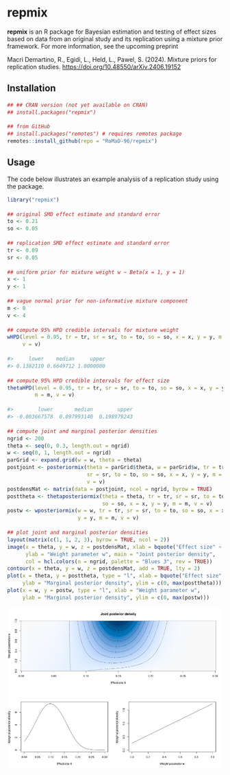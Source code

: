# repmix

**repmix** is an R package for Bayesian estimation and testing of effect sizes
based on data from an original study and its replication using a mixture prior
framework. For more information, see the upcoming preprint

Macrì Demartino, R., Egidi, L., Held, L., Pawel, S. (2024). Mixture priors for
replication studies. <https://doi.org/10.48550/arXiv.2406.19152>

## Installation

```r
## ## CRAN version (not yet available on CRAN)
## install.packages("repmix")

## from GitHub
## install.packages("remotes") # requires remotes package
remotes::install_github(repo = "RoMaD-96/repmix")
```

## Usage
The code below illustrates an example analysis of a replication study using the
package.

``` r
library("repmix")

## original SMD effect estimate and standard error
to <- 0.21
so <- 0.05

## replication SMD effect estimate and standard error
tr <- 0.09
sr <- 0.05

## uniform prior for mixture weight w ~ Beta(x = 1, y = 1)
x <- 1
y <- 1

## vague normal prior for non-informative mixture component
m <- 0
v <- 4

## compute 95% HPD credible intervals for mixture weight
wHPD(level = 0.95, tr = tr, sr = sr, to = to, so = so, x = x, y = y, m = m, 
     v = v)
     
#>     lower    median     upper 
#> 0.1382110 0.6649712 1.0000000 

## compute 95% HPD credible intervals for effect size
thetaHPD(level = 0.95, tr = tr, sr = sr, to = to, so = so, x = x, y = y, 
         m = m, v = v)
         
#>        lower       median        upper 
#> -0.003667578  0.097993140  0.198979243 

## compute joint and marginal posterior densities
ngrid <- 200
theta <- seq(0, 0.3, length.out = ngrid)
w <- seq(0, 1, length.out = ngrid)
parGrid <- expand.grid(w = w, theta = theta)
postjoint <- posteriormix(theta = parGrid$theta, w = parGrid$w, tr = tr, 
                          sr = sr, to = to, so = so, x = x, y = y, m = m, 
                          v = v)
postdensMat <- matrix(data = postjoint, ncol = ngrid, byrow = TRUE)
posttheta <- thetaposteriormix(theta = theta, tr = tr, sr = sr, to = to, 
                               so = so, x = x, y = y, m = m, v = v)
postw <- wposteriormix(w = w, tr = tr, sr = sr, to = to, so = so, x = x,
                       y = y, m = m, v = v)
        
## plot joint and marginal posterior densities
layout(matrix(c(1, 1, 2, 3), byrow = TRUE, ncol = 2))
image(x = theta, y = w, z = postdensMat, xlab = bquote("Effect size" ~ theta),
      ylab = "Weight parameter w", main = "Joint posterior density",
      col = hcl.colors(n = ngrid, palette = "Blues 3", rev = TRUE))
contour(x = theta, y = w, z = postdensMat, add = TRUE, lty = 2)
plot(x = theta, y = posttheta, type = "l", xlab = bquote("Effect size" ~ theta), 
     ylab = "Marginal posterior density", ylim = c(0, max(posttheta)))
plot(x = w, y = postw, type = "l", xlab = "Weight parameter w", 
     ylab = "Marginal posterior density", ylim = c(0, max(postw)))
```
![Joint and marginal posterior distributions.](posterior.png)

<!-- png(filename = "posterior.png", width = 1.2*800, height = 1.2*600, pointsize = 15); .....; dev.off() -->
